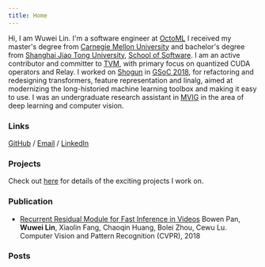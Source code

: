 ```yaml
---
title: Home
---
```


Hi, I am Wuwei Lin.
I'm a software engineer at [OctoML](https://octoml.ai/)
I received my master's degree from [Carnegie Mellon University](https://cmu.edu/) and bachelor's degree from [Shanghai Jiao Tong University](http://en.sjtu.edu.cn), [School of Software](http://en.se.sjtu.edu.cn).
I am an active contributor and committer to [TVM](https://tvm.ai), with primary focus on quantized CUDA operators and Relay.
I worked on [Shogun](http://shogun.ml) in [GSoC 2018](https://summerofcode.withgoogle.com/projects/6031654070517760/), for
refactoring and redesigning transformers, feature representation and linalg, aimed at modernizing the long-historied machine learning toolbox and making it easy to use.
I was an undergraduate research assistant in [MVIG](https://www.mvig.org) in the area of deep learning and computer vision.

### Links
[GitHub](https://github.com/vinx13) / [Email](mailto:wuwei@apache.org) / [LinkedIn](https://www.linkedin.com/in/wuwei-lin/)

### Projects
Check out [here](/project) for details of the exciting projects I work on.

### Publication
* [Recurrent Residual Module for Fast Inference in Videos](http://openaccess.thecvf.com/content_cvpr_2018/papers/Pan_Recurrent_Residual_Module_CVPR_2018_paper.pdf)
Bowen Pan, **Wuwei Lin**, Xiaolin Fang, Chaoqin Huang, Bolei Zhou, Cewu Lu. 
Computer Vision and Pattern Recognition (CVPR), 2018 

### Posts

